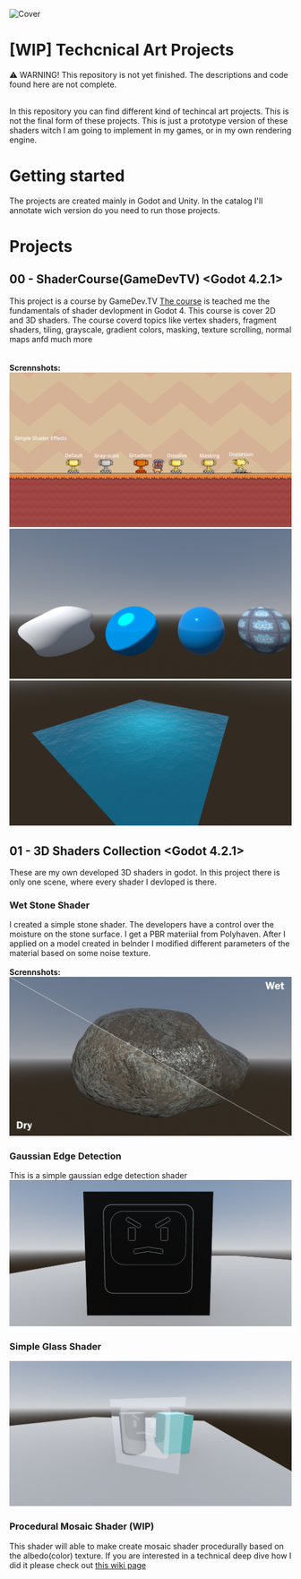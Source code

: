 ![Cover](TechnicalArtProjectsCover.png)

# [WIP] Techcnical Art Projects
⚠️ WARNING! This repository is not yet finished. The descriptions and code found here are not complete.<br><br>

In this repository you can find different kind of techincal art projects. This is not the final form of these projects. This is just a prototype version of these shaders witch I am going to implement in my games, or in my own rendering engine.  

# Getting started
The projects are created mainly in Godot and Unity. In the catalog I'll annotate wich version do you need to run those projects.

# Projects
## 00 - ShaderCourse(GameDevTV) <Godot 4.2.1>
This project is a course by GameDev.TV [The course](https://www.gamedev.tv/courses/godot-shaders) is teached me the fundamentals of shader devlopment in Godot 4. This course is cover 2D and 3D shaders.
The course coverd topics like vertex shaders, fragment shaders, tiling, grayscale, gradient colors, masking, texture scrolling, normal maps anfd much more <br><br><br>
**Scrennshots:**
![Cover](Screenshots/2d_course.png)
![Cover](Screenshots/3d_course_1.png)
![Cover](Screenshots/3d_course_2.png)

## 01 - 3D Shaders Collection <Godot 4.2.1>
These are my own developed 3D shaders in godot. In this project there is only one scene, where every shader I devloped is there.

### Wet Stone Shader
I created a simple stone shader. The developers have a control over the moisture on the stone surface. I get a PBR materiial from Polyhaven. After I applied on a model created in belnder I modified different parameters of the material based on some noise texture. <br><br>
**Scrennshots:**
![Cover](Screenshots/stone_shader_beta.png)

### Gaussian Edge Detection
This is a simple gaussian edge detection shader 
![Cover](Screenshots/gaussian_edge_detection.png)

### Simple Glass Shader
![Cover](Screenshots/glass_shader.png)

### Procedural Mosaic Shader (WIP)
This shader will able to make create mosaic shader procedurally based on the albedo(color) texture. If you are interested in a technical deep dive how I did it please check out [this wiki page](https://github.com/martonban/LittleTechnicalArtProjects/wiki/1-%E2%80%90-Procedural-Mosaic-Material)

